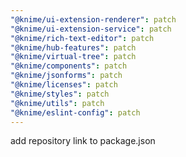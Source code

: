 ```yaml
---
"@knime/ui-extension-renderer": patch
"@knime/ui-extension-service": patch
"@knime/rich-text-editor": patch
"@knime/hub-features": patch
"@knime/virtual-tree": patch
"@knime/components": patch
"@knime/jsonforms": patch
"@knime/licenses": patch
"@knime/styles": patch
"@knime/utils": patch
"@knime/eslint-config": patch
---
```


add repository link to package.json
